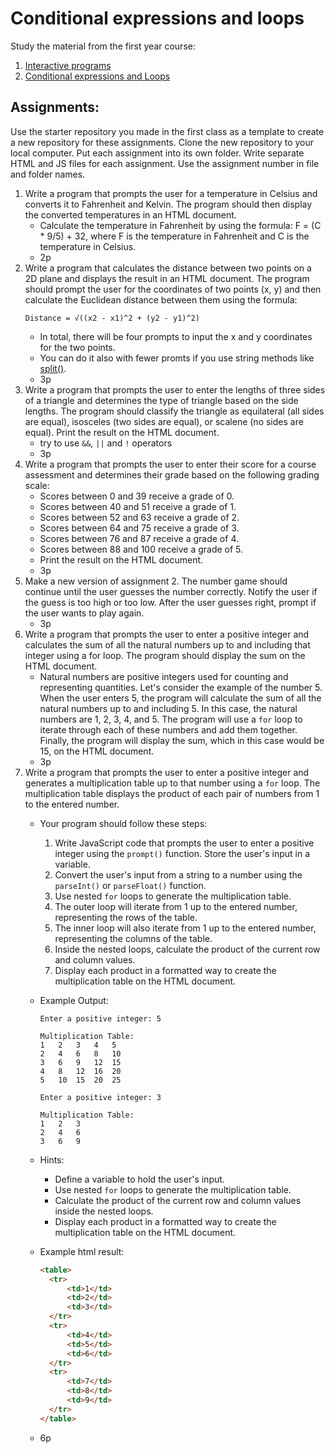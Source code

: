 # Conditional expressions and loops

Study the material from the first year course:

1. [Interactive programs](https://github.com/ilkkamtk/JavaScript-english/blob/main/vuorovaikutteiset_ohjelmat.md)
2. [Conditional expressions and Loops](https://github.com/ilkkamtk/JavaScript-english/blob/main/valinta-toistorakenteet.md)

## Assignments:

Use the starter repository you made in the first class as a template to create a new repository for these assignments.
Clone the new repository to your local computer. Put each assignment into its own folder. Write separate HTML and JS files for each assignment. Use the
assignment number in file and folder names.

1. Write a program that prompts the user for a temperature in Celsius and converts it to Fahrenheit and Kelvin. The
   program should then display the converted temperatures in an HTML document.
    - Calculate the temperature in Fahrenheit by using the formula: F = (C * 9/5) + 32, where F is the temperature in
      Fahrenheit and C is the temperature in Celsius.
    - 2p
2. Write a program that calculates the distance between two points on a 2D plane and displays the result in an HTML document. The program should prompt the user for the coordinates of two points (x, y) and then calculate the Euclidean distance between them using the formula:
   ```text
   Distance = √((x2 - x1)^2 + (y2 - y1)^2)
   ```
     - In total, there will be four prompts to input the x and y coordinates for the two points.
     - You can do it also with fewer promts if you use string methods like [split()](https://developer.mozilla.org/en-US/docs/Web/JavaScript/Reference/Global_Objects/String/split).
     - 3p
3. Write a program that prompts the user to enter the lengths of three sides of a triangle and determines the type of
   triangle based on the side lengths. The program should classify the triangle as equilateral (all sides are equal),
   isosceles (two sides are equal), or scalene (no sides are equal). Print the result on the HTML document.
    - try to use `&&`, `||` and `!` operators
    - 3p
4. Write a program that prompts the user to enter their score for a course assessment and determines their grade based
   on the following grading scale:
    - Scores between 0 and 39 receive a grade of 0.
    - Scores between 40 and 51 receive a grade of 1.
    - Scores between 52 and 63 receive a grade of 2.
    - Scores between 64 and 75 receive a grade of 3.
    - Scores between 76 and 87 receive a grade of 4.
    - Scores between 88 and 100 receive a grade of 5.
    - Print the result on the HTML document.
    - 3p
5. Make a new version of assignment 2. The number game should continue until the user guesses the number correctly.
   Notify the user if the guess is too high or too low. After the user guesses right, prompt if the user wants to play
   again.
    - 3p
6. Write a program that prompts the user to enter a positive integer and calculates the sum of all the natural numbers
   up to and including that integer using a for loop. The program should display the sum on the HTML document.
    - Natural numbers are positive integers used for counting and representing quantities. Let's consider the example of
      the number 5. When the user enters 5, the program will calculate the sum of all the natural
      numbers up to and including 5. In this case, the natural numbers are 1, 2, 3, 4, and 5. The program will use
      a `for`
      loop to iterate through each of these numbers and add them together. Finally, the program will display the sum,
      which in this case would be 15, on the HTML document.
    - 3p
7. Write a program that prompts the user to enter a positive integer and generates a multiplication table up to that
   number
   using a `for` loop. The multiplication table displays the product of each pair of numbers from 1 to the entered
   number.
    - Your program should follow these steps:
        1. Write JavaScript code that prompts the user to enter a positive integer using
           the `prompt()`
           function. Store the user's input in a variable.
        2. Convert the user's input from a string to a number using the `parseInt()` or `parseFloat()` function.
        3. Use nested `for` loops to generate the multiplication table.
        4. The outer loop will iterate from 1 up to the entered number, representing the rows of the table.
        5. The inner loop will also iterate from 1 up to the entered number, representing the columns of the table.
        6. Inside the nested loops, calculate the product of the current row and column values.
        7. Display each product in a formatted way to create the multiplication table on the HTML document.
    - Example Output:

       ```
       Enter a positive integer: 5
       
       Multiplication Table:
       1   2   3   4   5
       2   4   6   8   10
       3   6   9   12  15
       4   8   12  16  20
       5   10  15  20  25
       ```

       ```
       Enter a positive integer: 3
       
       Multiplication Table:
       1   2   3
       2   4   6
       3   6   9
       ```

    - Hints:
        - Define a variable to hold the user's input.
        - Use nested `for` loops to generate the multiplication table.
        - Calculate the product of the current row and column values inside the nested loops.
        - Display each product in a formatted way to create the multiplication table on the HTML document.
    - Example html result:

       ```html
       <table>
         <tr>
             <td>1</td>
             <td>2</td>
             <td>3</td>
         </tr>
         <tr>
             <td>4</td>
             <td>5</td>
             <td>6</td>
         </tr>
         <tr>
             <td>7</td>
             <td>8</td>
             <td>9</td>
         </tr>
       </table>
       ```
    - 6p
